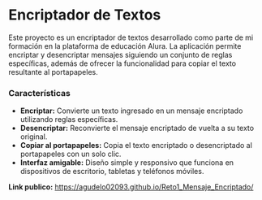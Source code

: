 # Encriptador de Textos
Este proyecto es un encriptador de textos desarrollado como parte de mi formación en la plataforma de educación Alura. 
La aplicación permite encriptar y desencriptar mensajes siguiendo un conjunto de reglas específicas, además de ofrecer la funcionalidad para copiar el texto resultante al portapapeles.

<h3>Características</h3>

- **Encriptar:** Convierte un texto ingresado en un mensaje encriptado utilizando reglas específicas.
- **Desencriptar:** Reconvierte el mensaje encriptado de vuelta a su texto original.
- **Copiar al portapapeles:** Copia el texto encriptado o desencriptado al portapapeles con un solo clic.
- **Interfaz amigable:** Diseño simple y responsivo que funciona en dispositivos de escritorio, tabletas y teléfonos móviles.

**Link publico:** https://agudelo02093.github.io/Reto1_Mensaje_Encriptado/
